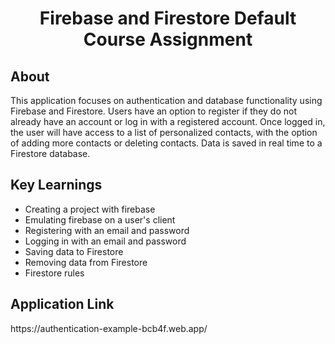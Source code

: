 <h1 align="center">Firebase and Firestore Default Course Assignment</h1>

<h2>About</h2>
This application focuses on authentication and database functionality using Firebase and Firestore. Users have an option to register if they do not already have an account or log in with a registered account. Once logged in, the user will have access to a list of personalized contacts, with the option of adding more contacts or deleting contacts. Data is saved in real time to a Firestore database.

<h2>Key Learnings</h2>

- Creating a project with firebase
- Emulating firebase on a user's client
- Registering with an email and password
- Logging in with an email and password
- Saving data to Firestore
- Removing data from Firestore
- Firestore rules

<h2>Application Link</h2>
https://authentication-example-bcb4f.web.app/
